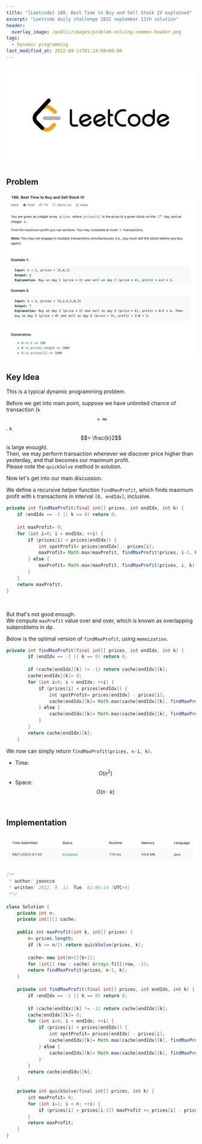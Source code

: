 ```yaml
---
title: "[Leetcode] 188. Best Time to Buy and Sell Stock IV explained"
excerpt: "Leetcode daily challenge 2022 september 11th solution"
header:
  overlay_image: /public/images/problem-solving-common-header.png
tags:
  - Dynamic programming
last_modified_at: 2022-09-11T01:24:08+09:00
---
```


<a href="https://leetcode.com/">
    <img src="/public/images/leetcode-logo.jpeg"/>
</a>

## Problem

<a href="https://leetcode.com/problems/best-time-to-buy-and-sell-stock-iv/">
    <img src="/public/images/leetcode-188.png"/>
</a>

<br/>

## Key Idea

This is a typical dynamic programming problem.  

Before we get into main point, suppose we have unlimited chance of transaction (`k` $$= \infty$$. `k` $$= \frac{k}2$$ is large enough).  
Then, we may perform transaction whenever we discover price higher than yesterday, and that becomes our maximum profit.  
Please note the `quickSolve` method in solution.  

Now let's get into our main discussion.  

We define a recursive helper function `findMaxProfit`, which finds maximum profit with `k` transactions in interval `[0, endIdx]`, inclusive.

```java
private int findMaxProfit(final int[] prices, int endIdx, int k) {
    if (endIdx == -1 || k == 0) return 0;

    int maxProfit= 0;
    for (int i=0; i < endIdx; ++i) {
        if (prices[i] < prices[endIdx]) {
            int spotProfit= prices[endIdx] - prices[i];
            maxProfit= Math.max(maxProfit, findMaxProfit(prices, i-1, k-1) + spotProfit);
        } else {
            maxProfit= Math.max(maxProfit, findMaxProfit(prices, i, k));
        }
    }
    return maxProfit;
}
```
<br/>

But that's not good enough.  
We compute `maxProfit` value over and over, which is known as overlapping subproblems in dp.  

Below is the optimal version of `findMaxProfit`, using `memoization`.  

```java
private int findMaxProfit(final int[] prices, int endIdx, int k) {
        if (endIdx == -1 || k == 0) return 0;

        if (cache[endIdx][k] != -1) return cache[endIdx][k];
        cache[endIdx][k]= 0;
        for (int i=0; i < endIdx; ++i) {
            if (prices[i] < prices[endIdx]) {
                int spotProfit= prices[endIdx] - prices[i];
                cache[endIdx][k]= Math.max(cache[endIdx][k], findMaxProfit(prices, i-1, k-1) + spotProfit);
            } else {
                cache[endIdx][k]= Math.max(cache[endIdx][k], findMaxProfit(prices, i, k));
            }
        }
        return cache[endIdx][k];
    }
```

We now can simply return `findMaxProfit(prices, n-1, k)`.

- Time: $$O(n^2)$$
- Space: $$O(n{\cdot}k)$$

<br/>

## Implementation

<img src="/public/images/leetcode-188-result.png"/>

```java
/**
 * author: jooncco
 * written: 2022. 9. 11. Tue. 02:04:14 [UTC+9]
 **/

class Solution {
    private int n;
    private int[][] cache;

    public int maxProfit(int k, int[] prices) {
        n= prices.length;
        if (k >= n/2) return quickSolve(prices, k);

        cache= new int[n+1][k+1];
        for (int[] row : cache) Arrays.fill(row, -1);
        return findMaxProfit(prices, n-1, k);
    }

    private int findMaxProfit(final int[] prices, int endIdx, int k) {
        if (endIdx == -1 || k == 0) return 0;

        if (cache[endIdx][k] != -1) return cache[endIdx][k];
        cache[endIdx][k]= 0;
        for (int i=0; i < endIdx; ++i) {
            if (prices[i] < prices[endIdx]) {
                int spotProfit= prices[endIdx] - prices[i];
                cache[endIdx][k]= Math.max(cache[endIdx][k], findMaxProfit(prices, i-1, k-1) + spotProfit);
            } else {
                cache[endIdx][k]= Math.max(cache[endIdx][k], findMaxProfit(prices, i, k));
            }
        }
        return cache[endIdx][k];
    }

    private int quickSolve(final int[] prices, int k) {
        int maxProfit= 0;
        for (int i=1; i < n; ++i) {
            if (prices[i] > prices[i-1]) maxProfit += prices[i] - prices[i-1];
        }
        return maxProfit;
    }
}
```
